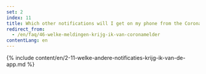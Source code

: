 ```yaml
---
set: 2
index: 11
title: Which other notifications will I get on my phone from the CoronaMelder app?
redirect_from: 
  - /en/faq/46-welke-meldingen-krijg-ik-van-coronamelder 
contentLang: en
---
```

{% include content/en/2-11-welke-andere-notificaties-krijg-ik-van-de-app.md %}
